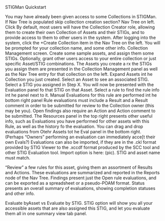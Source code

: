 STIGMan Quickstart

You may have already been given access to some Collections in STIGMan.
If Nav Tree is populated skip collection creation section?
Nav Tree on left.
Click 
By default, most users will have the Collection Creator role, allowing them to create their own Collection of Assets and their STIGs, and to provide access to them to other users in the system.
After logging into the system, click the +Create Collection item in the Nav Tree on the left.
You will be prompted for your collection name, and some other info.
Collection Management screen.
Create some sample assets, and assign them some STIGs.
Optionally, grant other users access to your entire collection or just specific Asset/STIG combinations.
The Assets you create a rx the STIGs you assign them are presented in the Collection Management panel as well as the Nav Tree entry for that collection  on the left.
Expand Assets int he Collection you just created.
Select an Asset to see an associated STIG.
Select a STIG you assigned in Step X.
You will now be presented with the Evaluation panel fo that STIG on that Asset.
Select a rule to find the rule info int he panel next to it.
Manual Evaluations for this rule are performed int he bottom right panel
Rule evaluations must include a Result and a Result comment in order to be submitted for review to the Collection owner (this may be you). Open findings also require an Action and Action comment to be submitted.
The Resources panel in the top right presents other useful info, such as Evaluations you have performed for other assets with this Rule, as well as the history fo the evaluation.  You can drag and drop evaluations from Otehr Assets tot he Eval panel in the bottom right.
(Perhaps “Owners” performing an evaluation can immediately acce[t their own Evals?)
Evaluations can also be imported, if they are in the .ckl format provided by STIG Viewer to the .xccdf format produced by the SCC tool and other STIG Evaluation tool. Import option is here: (pic). STIG and asset name must match.

“Review” a few rules for this asset, giving them an assortment of Results and Actions.
These evaluations are summarized and reported in the Reports node of the Nav Tree.
Findings present just the Open rule evaluations, and can be exported as a spreadsheet or a pseudo-POAM format.
Status presents an overall summary of evaluations, showing completion statuses and other info. 

Evaluate byAsset vs Evaluate by STIG.
STIG option will show you all your accessible assets that are also assigned this STIG, and let you evaluate them all in one summary view tab panel.
